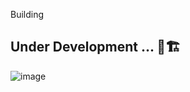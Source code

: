Building

## Under Development ... 🚧🏗️

![image](https://github.com/user-attachments/assets/61ab9ec2-6574-41c4-a317-943f350bf13d)
